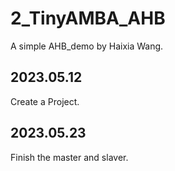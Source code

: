 # 2_TinyAMBA_AHB
A simple AHB_demo by Haixia Wang.

## 2023.05.12
Create a Project.

## 2023.05.23
Finish the master and slaver.
